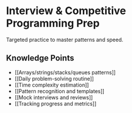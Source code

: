 # Interview & Competitive Programming Prep

Targeted practice to master patterns and speed.

## Knowledge Points
- [[Arrays/strings/stacks/queues patterns]]
- [[Daily problem-solving routine]]
- [[Time complexity estimation]]
- [[Pattern recognition and templates]]
- [[Mock interviews and reviews]]
- [[Tracking progress and metrics]]
